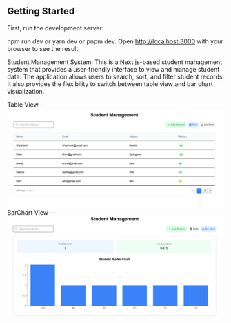 ## Getting Started

First, run the development server:

npm run dev or yarn dev or pnpm dev.
Open [http://localhost:3000](http://localhost:3000) with your browser to see the result.

Student Management System:
   This is a Next.js-based student management system that provides a user-friendly interface to view and manage student data. The application allows users to search, sort, and filter student records. It also provides the flexibility to switch between table view and bar chart visualization.

Table View--
![Table Image](https://raw.githubusercontent.com/Kamakshi-Aruna/NextJs-Student-Management/refs/heads/master/public/Table.png)
BarChart View--
![BarChart Image](https://raw.githubusercontent.com/Kamakshi-Aruna/NextJs-Student-Management/refs/heads/master/public/BarChart.png)

